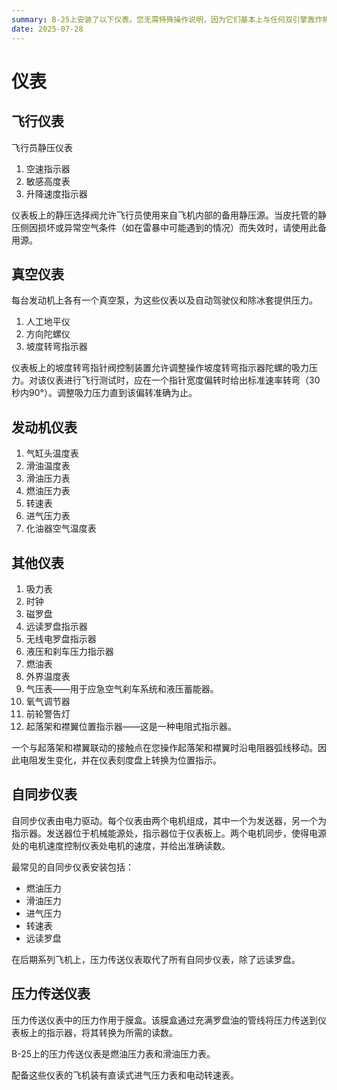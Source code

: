 ```yaml
---
summary: B-25上安装了以下仪表。您无需特殊操作说明，因为它们基本上与任何双引擎轰炸机或训练机上的仪表相同。
date: 2025-07-28
---
```


# 仪表

## 飞行仪表

飞行员静压仪表

1. 空速指示器
2. 敏感高度表
3. 升降速度指示器

仪表板上的静压选择阀允许飞行员使用来自飞机内部的备用静压源。当皮托管的静压侧因损坏或异常空气条件（如在雷暴中可能遇到的情况）而失效时，请使用此备用源。

## 真空仪表

每台发动机上各有一个真空泵，为这些仪表以及自动驾驶仪和除冰套提供压力。

1. 人工地平仪
2. 方向陀螺仪
3. 坡度转弯指示器

仪表板上的坡度转弯指针阀控制装置允许调整操作坡度转弯指示器陀螺的吸力压力。对该仪表进行飞行测试时，应在一个指针宽度偏转时给出标准速率转弯（30秒内90°）。调整吸力压力直到该偏转准确为止。

## 发动机仪表

1. 气缸头温度表
2. 滑油温度表
3. 滑油压力表
4. 燃油压力表
5. 转速表
6. 进气压力表
7. 化油器空气温度表

## 其他仪表

1. 吸力表
2. 时钟
3. 磁罗盘
4. 远读罗盘指示器
5. 无线电罗盘指示器
6. 液压和刹车压力指示器
7. 燃油表
8. 外界温度表
9. 气压表——用于应急空气刹车系统和液压蓄能器。
10. 氧气调节器
11. 前轮警告灯
12. 起落架和襟翼位置指示器——这是一种电阻式指示器。

一个与起落架和襟翼联动的接触点在您操作起落架和襟翼时沿电阻器弧线移动。因此电阻发生变化，并在仪表刻度盘上转换为位置指示。

## 自同步仪表

自同步仪表由电力驱动。每个仪表由两个电机组成，其中一个为发送器，另一个为指示器。发送器位于机械能源处，指示器位于仪表板上。两个电机同步，使得电源处的电机速度控制仪表处电机的速度，并给出准确读数。

最常见的自同步仪表安装包括：

- 燃油压力
- 滑油压力
- 进气压力
- 转速表
- 远读罗盘

在后期系列飞机上，压力传送仪表取代了所有自同步仪表，除了远读罗盘。

## 压力传送仪表

压力传送仪表中的压力作用于膜盒。该膜盒通过充满罗盘油的管线将压力传送到仪表板上的指示器，将其转换为所需的读数。

B-25上的压力传送仪表是燃油压力表和滑油压力表。

配备这些仪表的飞机装有直读式进气压力表和电动转速表。